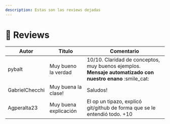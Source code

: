 ```yaml
---
description: Estas son las reviews dejadas
---
```


# 📝 Reviews

| Autor          | Titulo              | Comentario                                                                                                 |
| -------------- | ------------------- | ---------------------------------------------------------------------------------------------------------- |
| pybalt         | Muy bueno la verdad | 10/10. Claridad de conceptos, muy buenos ejemplos. **Mensaje automatizado con nuestro enano** :smile\_cat: |
| GabrielChecchi | Muy buena la clase! | Saludos!                                                                                                   |
|Agperalta23|Muy buena explicación|El op un tipazo, explicó git/github de forma que se le entendió todo. +10|
